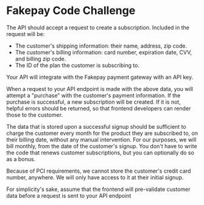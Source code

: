 # Fakepay Code Challenge

The API should accept a request to create a subscription. Included in the request will be:

- The customer's shipping information: their name, address, zip code.
- The customer's billing information: card number, expiration date, CVV, and billing zip code.
- The ID of the plan the customer is subscribing to.

Your API will integrate with the Fakepay payment gateway with an API key.

When a request to your API endpoint is made with the above data, you will attempt a "purchase" with the customer's payment information. If the purchase is successful, a new subscription will be created. If it is not, helpful errors should be returned, so that frontend developers can render those to the customer.

The data that is stored upon a successful signup should be sufficient to charge the customer every month for the product they are subscribed to, on their billing date, without any manual intervention. For our purposes, we will bill monthly, from the date of the customer's signup. You don't have to write the code that renews customer subscriptions, but you can optionally do so as a bonus.

Because of PCI requirements, we cannot store the customer's credit card number, anywhere. We will only have access to it at their initial signup.

For simplicity's sake, assume that the frontend will pre-validate customer data before a request is sent to your API endpoint
